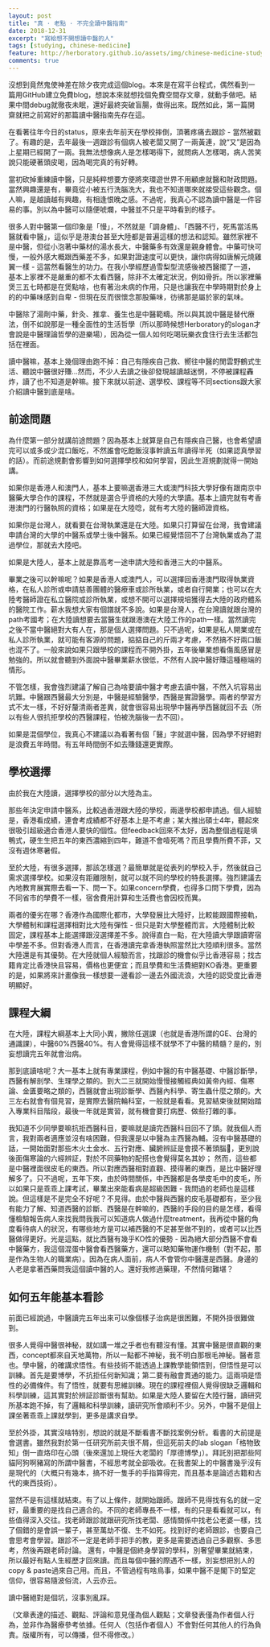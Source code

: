 ```yaml
---
layout: post
title: "真 · 老點 · 不完全讀中醫指南"
date: 2018-12-31
excerpt: "寫給想不開想讀中醫的人"
tags: [studying, chinese-medicine]
feature: http://herboratory.github.io/assets/img/chinese-medicine-studying.jpg
comments: true
---
```


沒想到竟然鬼使神差在除夕夜完成這個blog。本來是在寫平台程式，偶然看到一篇用GitHub建立免費blog，想說本來就想找個免費空間存文章，就動手做吧。結果中間debug就徹夜未眠，還好最終突破盲腸，做得出來。既然如此，第一篇開齋就把之前寫好的那篇讀中醫指南先存在這。

在看著往年今日的status，原來去年前天在學校摔倒，頂著疼痛去跟診 - 當然被戳了。有趣的是，去年最後一週跟診有個病人被老闆又開了一兩黃連，說“又”是因為上星期已經開了一兩。我無法想像病人是怎樣喝得下，就問病人怎樣喝，病人苦笑說只能硬著頭皮喝，因為喝完真的有好轉。

當初砍掉重練讀中醫，只是純粹想要方便將來環遊世界不用顧慮就醫和財政問題。當然興趣還是有，畢竟從小被五行洗腦洗大，我也不知道哪來就接受這些觀念。個人嘛，是越讀越有興趣，有相逢恨晚之感。不過呢，我真心不認為讀中醫是一件容易的事。別以為中醫可以隨便唬爛，中醫並不只是平時看到的樣子。

很多人對中醫第一個印象是「慢」，不然就是「調身體」、「西醫不行，死馬當活馬醫就看中醫」，這似乎是港澳台甚至大陸都是普遍這樣的想法和認知。雖然家裡不是中醫，但從小泡著中藥材的湯水長大，中醫藥多有效還是親身體會。中藥可快可慢，一般外感大概跟西藥差不多，如果對證速度可以更快，讓你病得如唐解元燒雞翼一樣 - 這當然看醫生的功力。在我小學經歷過雪梨型流感後被西醫擺了一道，基本上家裡不是嚴重的都不太看西醫，除非不太確定狀況，例如骨折。所以家裡藥煲三五七時都是在煲點啥，也有著治未病的作用，只是也讓我在中學時期對於身上的的中藥味感到自卑 - 但現在反而很懷念那股藥味，彷彿那是屬於家的氣味。

中醫除了湯劑中藥，針灸、推拿、養生也是中醫範疇。所以與其說中醫是替代療法，倒不如說那是一種全面性的生活哲學（所以那時候想Herboratory的slogan才會說是中醫理論哲學的遊樂場），因為從一個人如何吃喝玩樂衣食住行去生活都包括在裡面。

讀中醫嘛，基本上幾個理由跑不掉：自己有隱疾自己救、嚮往中醫的閒雲野鶴式生活、聽說中醫很好賺...然而，不少人去讀之後卻發現越讀越迷惘，不停被課程轟炸，讀了也不知道是幹嘛。接下來就以前途、選學校、課程等不同sections跟大家介紹讀中醫到底是啥。

## 前途問題

為什麼第一部分就講前途問題？因為基本上就算是自己有隱疾自己醫，也會希望讀完可以或多或少混口飯吃，不然誰會吃飽飯沒事幹讀五年讀得半死（如果認真學習的話）。而前途規劃會影響到如何選擇學校和如何學習，因此生涯規劃就得一開始講。

如果你是香港人和澳門人，基本上要嘛選香港三大或澳門科技大學好像有跟南京中醫藥大學合作的課程，不然就是選合乎資格的大陸的大學讀。基本上讀完就有考香港澳門的行醫執照的資格；如果是在大陸唸，就有考大陸的醫師證資格。

如果你是台灣人，就看要在台灣執業還是在大陸。如果只打算留在台灣，我會建議申請台灣的大學的中醫系或學士後中醫系。如果已經覺悟回不了台灣執業或為了混過學位，那就去大陸吧。

如果是大陸人，基本上就是靠高考一途申請大陸和香港三大的中醫系。

畢業之後可以幹嘛呢？如果是香港人或澳門人，可以選擇回香港澳門取得執業資格，在私人診所或申請慈善團體的醫療車或診所執業，或者自行開業；也可以在大陸考醫師證在私立醫院或診所執業，或想不開可以選擇規培獲得去大陸的政府體系的醫院工作。薪水我想大家有個譜就不多說。如果是台灣人，在台灣讀就跟台灣的path考國考；在大陸讀想要去當醫生就跟港澳在大陸工作的path一樣。當然讀完之後不當中醫絕對大有人在，那是個人選擇問題。只不過呢，如果是私人開業或在私人診所執業，就可能有客源的問題，掂掂自己的斤兩才考慮，不然搞不好兩口飯也混不了。一般來說如果只跟學校的課程而不開外掛，五年後畢業想看傷風感冒是勉強的。所以就會聽到外面說中醫畢業薪水很低，不然有人說中醫好賺這種極端的情形。

不管怎樣，我會強烈建議了解自己為啥要讀中醫才考慮去讀中醫，不然入坑容易出坑難。中醫跟西醫最大分別是，中醫是經驗醫學，西醫是實證醫學。兩者的學習方式不太一樣，不好好釐清兩者差異，就會很容易出現學中醫再學西醫就回不去（所以有些人很抗拒學校的西醫課程，怕被洗腦後一去不回）。

如果是混個學位，我真心不建議以為看著有個「醫」字就選中醫，因為學不好絕對是浪費五年時間。有五年時間倒不如去賺錢還更實際。

## 學校選擇

由於我在大陸讀，選擇學校的部分以大陸為主。

那些年決定申請中醫系，比較過香港跟大陸的學校，兩邊學校都申請過。個人經驗是，香港看成績，連會考成績都不好基本上是不考慮；某大推出碩士4年，聽起來很吸引超級適合香港人要快的個性。但feedback回來不太好，因為整個過程是填鴨式，硬生生把五年的東西濃縮到四年，難道不會噎死嗎？而且學費所費不菲，又沒有週休寒暑假。

至於大陸，有很多選擇，那該怎樣選？最簡單就是從表列的學校入手，然後就自己需求選擇學校。如果沒有距離限制，就可以就不同的學校的特長選擇。強烈建議去內地教育展實際去看一下、問一下。如果concern學費，也得多口問下學費，因為不同省市的學費不一樣，宿舍費用計算和生活費也會因校而異。

兩者的優劣在哪？香港作為國際化都市，大學發展比大陸好，比較能跟國際接軌，大學體制和課程選擇相對比大陸有彈性 - 但只是對大學整體而言。大陸體制比較固定，課程基本上能選擇跟沒選擇差不多。說得直白一點，在大陸讀大學跟讀寄宿中學差不多。但對香港人而言，在香港讀完拿香港執照當然比大陸順利很多。當然大陸還是有其優勢。在大陸就個人經驗而言，找跟診的機會似乎比香港容易；找古籍肯定比香港快且容易，價格也更便宜；而且學費和生活費絕對KO香港。更重要的是，如果將來計畫像我一樣想要一邊看診一邊去外國流浪，大陸的認受度比香港明顯好。

## 課程大綱

在大陸，課程大綱基本上大同小異，撇除任選課（也就是香港所謂的GE、台灣的通識課），中醫60%西醫40%。有人會覺得這樣不就學不了中醫的精髓？是的，別妄想讀完五年就會治病。

那到底讀啥呢？大一基本上就有專業課程，例如中醫的有中醫基礎、中醫診斷學，西醫有解剖學、生理學之類的。到大二三就開始慢慢接觸經典如黃帝內經、傷寒論、金匱要略之類的，西醫就會出現診斷學、西醫內科學、寄生蟲什麼之類的。大三左右就會有個見習，是實際去醫院輪科室，一般就是看看。見習結束後就開始踏入專業科目階段，最後一年就是實習，就有機會要打病歷、做些打雜的事。

我知道不少同學要嘛抗拒西醫科目，要嘛就是讀完西醫科目回不了頭。就我個人而言，我對兩者適應並沒有啥困難，但我還是以中醫為主西醫為輔。沒有中醫基礎的話，一開始面對那些木火土金水、五行對應、臟腑辨証是會摸不著頭腦🧠，更別說後面傷寒論的六經辨証，對於不同藥物的配搭也會覺得莫名其妙； 然而，這些都是中醫裡面很皮毛的東西。所以對應西醫相對直觀、摸得著的東西，是比中醫好理解多了。只不過呢，五年下來，由於時間關係，中西醫都是各學皮毛中的皮毛，所以如果只是乖乖上課考試，畢業出來能看病是超級困難 - 我問過的老師也是這樣說。但這樣是不是完全不好呢？不見得。由於中醫與西醫的皮毛基礎都有，至少我有能力了解、知道西醫的診斷、西醫是在幹嘛的，西醫的手段的目的是怎樣，看得懂檢驗報告病人來找我問我我可以知道病人做過什麼treatment，我再從中醫的角度看待病人的狀況，有哪些地方是可以補西醫的不足甚至做不到的，或者可以比西醫做得更好。光是這點，就比西醫有幾乎KO性的優勢 - 因為絕大部分西醫不會看中醫藥方，我這個混蛋中醫會看西醫藥方，還可以略知藥物運作機制（對不起，那是作為生物人的職業病）。因為在病人面前，病人不會管你中醫還是西醫。身邊的人老是拿著西藥問我這個讀中醫的人。還好我修過藥理，不然情何難堪？

## 如何五年能基本看診

前面已經說過，中醫讀完五年出來可以像個樣子治病是很困難，不開外掛很難做到。

很多人覺得中醫很神秘，就如講一堆之乎者也有聽沒有懂。其實中醫是很直觀的東西，concept都來自天地萬物，所以一點都不神秘，我不明白那根毛神秘。醫者意也。學中醫，的確講求悟性。有些技術不能透過上課教學能領悟到，但悟性是可以訓練。首先是要博學，不抗拒任何新知識；第二要有融會貫通的能力。這兩項是悟性的必備條件。有了悟性，就要有思維訓練。現在的課程裡個人覺得很缺乏邏輯和科學訓練，這其實對於辨証診斷很有幫助。如果是大陸人要留在大陸行醫，讀研究所基本跑不掉，有了邏輯和科學訓練，讀研究所會順利不少。另外，中醫不是個上課坐著乖乖上課就學到，更多是講求自學。

至於外掛，其實沒啥特別，想說的就是不斷看書不斷找案例分析。看書的大前提是會選書。雖然我對於第一任研究所前夫很不屑，但這死前夫的lab slogan「格物致知」倒一直烙印在心頭（後來還加上現任大老闆的「厚德博學」）。拜託別把那些阿貓阿狗啊豬寫的所謂中醫書，不經思考就全部吸收。在我書架上的中醫書幾乎沒有是現代的（大概只有幾本，搞不好一隻手的手指算得完，而且基本是論述古籍和古代的東西技術）。

當然不是有這樣就結束。有了以上條件，就開始跟師。跟師不見得找有名的就一定好，最重要的是找自己適合的。不同的老師專長不一樣，有的只是看看就可以，有些值得深入交往。找老師跟診就跟研究所找老闆、感情關係中找老公老婆一樣，找了個錯的是會誤一輩子，甚至萬劫不復、生不如死。找到好的老師跟診，也要自己會思考會學習。跟診不一定是老師手把手的教，更多是需要透過自己多觀察、多思考，然後再跟老師討論。
還有，中醫是個終身學習的學科，別奢望畢業就結束，所以最好有點人生經歷才回來讀。而且每個中醫的際遇不一樣，別妄想把別人的copy & paste過來自己用。而且，不管過程有啥鳥事，如果中醫不是閣下的堅定信仰，很容易隨波俗流，人云亦云。

讀中醫絕對是個坑，沒事別亂踩。

（文章表達的描述、觀點、評論和意見僅為個人觀點；文章發表僅為作者個人行為，並非作為醫療參考依據。任何人（包括作者個人）不會對任何其他人的行為負責。版權所有，可以傳播，但不得修改。）
